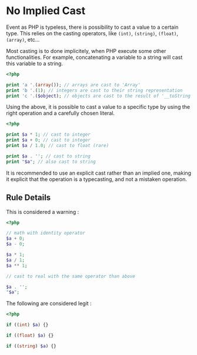<!-- Good Practices -->
# No Implied Cast

Event as PHP is typeless, there is possibility to cast a value to a certain type. This relies on the casting operators, like `(int)`, `(string)`, `(float)`, `(array)`, etc...

Most casting is to done implicitely, when PHP execute some other functionalities. For example, concatenating a variable to a string will cast this variable to a string. 

```php
<?php

print 'a '.(array()); // arrays are cast to 'Array'
print 'b '.(1); // integers are cast to their string representation 
print 'c '.($object); // objects are cast to the result of '__toString' or emit an error.

```

Using the above, it is possible to cast a value to a specific type by using the right operation and a carefully chosen literal.

```php
<?php

print $a * 1; // cast to integer
print $a + 0; // cast to integer
print $a / 1.0; // cast to float (rare)

print $a . ''; // cast to string
print "$a"; // also cast to string

```
It is recommended to use an explicit cast rather than an implied one, making it explicit that the operation is a typecasting, and not a mistaken operation. 

## Rule Details

This is considered a warning : 

```php
<?php

// math with identity operator
$a + 0;
$a - 0;

$a * 1; 
$a / 1; 
$a ** 1; 

// cast to real with the same operator than above

$a . ''; 
"$a"; 

```

The following are considered legit : 

```php
<?php

if ((int) $a) {} 

if ((float) $a) {} 

if ((string) $a) {} 

```

